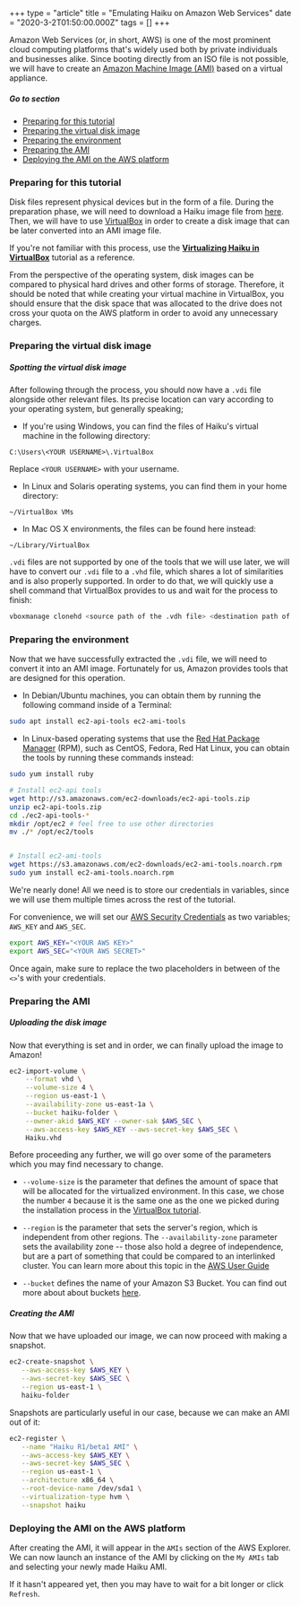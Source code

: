 +++
type = "article"
title = "Emulating Haiku on Amazon Web Services"
date = "2020-3-2T01:50:00.000Z"
tags = []
+++

Amazon Web Services (or, in short, AWS) is one of the most prominent cloud computing platforms that's widely used both by private individuals and businesses alike. Since booting directly from an ISO file is not possible, we will have to create an [Amazon Machine Image (AMI)](https://en.wikipedia.org/wiki/Amazon_Machine_Image) based on a virtual appliance.

##### Go to section

* [Preparing for this tutorial](#part_prepare)
* [Preparing the virtual disk image](#part_disk)
* [Preparing the environment](#part_environment)
* [Preparing the AMI](#part_ami)
* [Deploying the AMI on the AWS platform](#part_deployment)

### Preparing for this tutorial <a name="part_prepare">

Disk files represent physical devices but in the form of a file. During the preparation phase, we will need to download a Haiku image file from [here](https://www.haiku-os.org/get-haiku). Then, we will have to use [VirtualBox](https://www.virtualbox.org/) in order to create a disk image that can be later converted into an AMI image file.

If you're not familiar with this process, use the **[Virtualizing Haiku in VirtualBox](https://www.haiku-os.org/guides/virtualizing/virtualbox/)** tutorial as a reference.

From the perspective of the operating system, disk images can be compared to physical hard drives and other forms of storage. Therefore, it should be noted that while creating your virtual machine in VirtualBox, you should ensure that the disk space that was allocated to the drive does not cross your quota on the AWS platform in order to avoid any unnecessary charges.

### Preparing the virtual disk image <a name="part_prepare">

##### Spotting the virtual disk image

After following through the process, you should now have a `.vdi` file alongside other relevant files. Its precise location can vary according to your operating system, but generally speaking;

- If you're using Windows, you can find the files of Haiku's virtual machine in the following directory:

```
C:\Users\<YOUR USERNAME>\.VirtualBox
```

Replace `<YOUR USERNAME>` with your username.

- In Linux and Solaris operating systems, you can find them in your home directory:

```
~/VirtualBox VMs
```

- In Mac OS X environments, the files can be found here instead:

```
~/Library/VirtualBox
```

 `.vdi` files are not supported by one of the tools that we will use later, we will have to convert our `.vdi` file to a `.vhd` file, which shares a lot of similarities and is also properly supported. In order to do that, we will quickly use a shell command that VirtualBox provides to us and wait for the process to finish:

```sh
vboxmanage clonehd <source path of the .vdh file> <destination path of the .vhd file> --format VHD
```

### Preparing the environment <a name="part_environment">

Now that we have successfully extracted the `.vdi` file, we will need to convert it into an AMI image. Fortunately for us, Amazon provides tools that are designed for this operation.

- In Debian/Ubuntu machines, you can obtain them by running the following command inside of a Terminal:

```sh
sudo apt install ec2-api-tools ec2-ami-tools
```

- In Linux-based operating systems that use the [Red Hat Package Manager](https://rpm.org) (RPM), such as CentOS, Fedora, Red Hat Linux, you can obtain the tools by running these commands instead:

```sh
sudo yum install ruby

# Install ec2-api tools
wget http://s3.amazonaws.com/ec2-downloads/ec2-api-tools.zip
unzip ec2-api-tools.zip
cd ./ec2-api-tools-*
mkdir /opt/ec2 # feel free to use other directories
mv ./* /opt/ec2/tools


# Install ec2-ami-tools
wget https://s3.amazonaws.com/ec2-downloads/ec2-ami-tools.noarch.rpm
sudo yum install ec2-ami-tools.noarch.rpm
```

We're nearly done! All we need is to store our credentials in variables, since we will use them multiple times across the rest of the tutorial.

For convenience, we will set our [AWS Security Credentials](https://docs.aws.amazon.com/general/latest/gr/aws-security-credentials.html) as two variables; `AWS_KEY` and `AWS_SEC`.

```sh
export AWS_KEY="<YOUR AWS KEY>"
export AWS_SEC="<YOUR AWS SECRET>"
```

Once again, make sure to replace the two placeholders in between of the `<>`'s with your credentials.

### Preparing the AMI <a name="part_ami">

##### Uploading the disk image

Now that everything is set and in order, we can finally upload the image to Amazon!

```sh
ec2-import-volume \
    --format vhd \
    --volume-size 4 \
    --region us-east-1 \
    --availability-zone us-east-1a \
    --bucket haiku-folder \
    --owner-akid $AWS_KEY --owner-sak $AWS_SEC \
    --aws-access-key $AWS_KEY --aws-secret-key $AWS_SEC \
    Haiku.vhd
```

Before proceeding any further, we will go over some of the parameters which you may find necessary to change.

- `--volume-size` is the parameter that defines the amount of space that will be allocated for the virtualized environment. In this case, we chose the number `4` because it is the same one as the one we picked during the installation process in the [VirtualBox tutorial](https://www.haiku-os.org/guides/virtualizing/virtualbox/).

- `--region` is the parameter that sets the server's region, which is independent from other regions. The `--availability-zone` parameter sets the availability zone -- those also hold a degree of independence, but are a part of something that could be compared to an interlinked cluster. You can learn more about this topic in the [AWS User Guide](https://docs.aws.amazon.com/AWSEC2/latest/UserGuide/using-regions-availability-zones.html)

- `--bucket` defines the name of your Amazon S3 Bucket. You can find out more about about buckets [here](https://docs.aws.amazon.com/AmazonS3/latest/dev/UsingBucket.html).


##### Creating the AMI

Now that we have uploaded our image, we can now proceed with making a snapshot.

```sh
ec2-create-snapshot \
   --aws-access-key $AWS_KEY \
   --aws-secret-key $AWS_SEC \
   --region us-east-1 \
   haiku-folder
```

Snapshots are particularly useful in our case, because we can make an AMI out of it:

```sh
ec2-register \
   --name "Haiku R1/beta1 AMI" \
   --aws-access-key $AWS_KEY \
   --aws-secret-key $AWS_SEC \
   --region us-east-1 \
   --architecture x86_64 \
   --root-device-name /dev/sda1 \
   --virtualization-type hvm \
   --snapshot haiku
```

### Deploying the AMI on the AWS platform <a name="part_deployment">

After creating the AMI, it will appear in the `AMIs` section of the AWS Explorer. We can now launch an instance of the AMI by clicking on the `My AMIs` tab and selecting your newly made Haiku AMI.

If it hasn't appeared yet, then you may have to wait for a bit longer or click `Refresh`.
